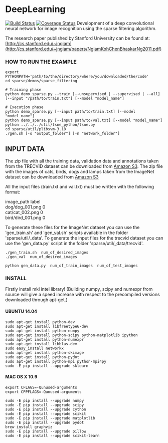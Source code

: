 DeepLearning
============
[![Build Status](https://travis-ci.org/drolando/DeepLearning.svg?branch=master)](https://travis-ci.org/drolando/DeepLearning)
[![Coverage Status](https://coveralls.io/repos/drolando/DeepLearning/badge.png)](https://coveralls.io/r/drolando/DeepLearning)
Development of a deep convolutional neural network for image recognition using the sparse filtering algorithm.

The research paper published by Stanford University can be found at: [http://cs.stanford.edu/~jngiam](http://cs.stanford.edu/~jngiam/papers/NgiamKohChenBhaskarNg2011.pdf)

### HOW TO RUN THE EXAMPLE
```
export PYTHONPATH='path/to/the/directory/where/you/downloaded/the/code'
cd sparse/demos/sparse_filtering

# Training phase
python demo_sparse.py --train [--unsupervised | --supervised | --all] [--input "/path/to/train.txt"] [--model "model_name"]

# Execution phase
python demo_sparse.py [--input path/to/train.txt] [--model "model_name"]
python demo_sparse.py [--input path/to/val.txt] [--model "model_name"]
python ../../../util/tsne_python/tsne.py
cd sparse/util/plibsvm-3.18
./gen.sh [-o "output_folder"] [-n "network_folder"]
```

## INPUT DATA
The zip file with all the training data, validation data and annotations taken from the TRECVID dataset can be downloaded from [Amazon S3](https://s3.amazonaws.com/deep_learning/data.zip).
The zip file with the images of cats, birds, dogs and lamps taken from the ImageNet dataset can be downloaded from [Amazon S3]()

All the input files (train.txt and val.txt) must be written with the following format:

image_path        label  
dog/dog_001.png   0  
cat/cat_002.png   0  
bird/dird_001.png 0  

To generate these files for the ImageNet dataset you can use the 'gen_train.sh' and 'gen_val.sh' scripts available in the folder 'sparse/util/_data'.
To generate the input files for the trecvid dataset you can use the 'gen_data.py' script in the folder 'sparse/util/_data/trecvid'.
```
./gen_train.sh  num_of_desired_images
./gen_val  num_of_desired_images

python gen_data.py  num_of_train_images  num_of_test_images
```

### INSTALL
Firstly install mkl intel library!
(Building numpy, scipy and numexpr from source will give a speed increase with respect to the precompiled versions downloaded through apt-get.)

#### UBUNTU 14.04

```Shell
sudo apt-get install python-dev
sudo apt-get install libfreetype6-dev
sudo apt-get install python-numpy
sudo apt-get install python-scipy python-matplotlib ipython
sudo apt-get install python-numexpr
sudo apt-get install libblas-dev
sudo easy_install networkx
sudo apt-get install python-skimage
sudo apt-get install python-pydot
sudo apt-get install python-mpi python-mpi4py
sudo -E pip install --upgrade sklearn
```

#### MAC OS X 10.9

```Shell
export CFLAGS=-Qunused-arguments
export CPPFLAGS=-Qunused-arguments

sudo -E pip install --upgrade numpy
sudo -E pip install --upgrade scipy
sudo -E pip install --upgrade cython
sudo -E pip install --upgrade scikit
sudo -E pip install --upgrade matplotlib
sudo -E pip install --upgrade pydot
brew install graphviz
sudo -E pip install --upgrade pillow
sudo -E pip install --upgrade scikit-learn
```
